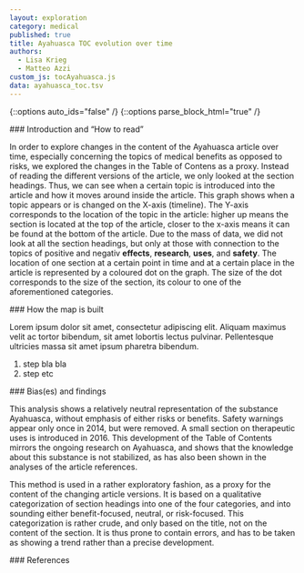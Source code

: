 ```yaml
---
layout: exploration
category: medical
published: true
title: Ayahuasca TOC evolution over time
authors:
  - Lisa Krieg
  - Matteo Azzi
custom_js: tocAyahuasca.js
data: ayahuasca_toc.tsv
---
```

{::options auto_ids="false" /}
{::options parse_block_html="true" /}
<div class="intro">
### Introduction and “How to read”

In order to explore changes in the content of the Ayahuasca article over time, especially concerning the topics of medical benefits as opposed to risks, we explored the changes in the Table of Contens as a proxy. Instead of reading the different versions of the article, we only looked at the section headings. Thus, we can see when a certain topic is introduced into the article and how it moves around inside the article.
This graph shows when a topic appears or is changed on the X-axis (timeline). The Y-axis corresponds to the location of the topic in the article: higher up means the section is located at the top of the article, closer to the x-axis means it can be found at the bottom of the article.
Due to the mass of data, we did not look at all the section headings, but only at those with connection to the topics of positive and negativ **effects**, **research**, **uses**, and **safety**. The location of one section at a certain point in time and at a certain place in the article is represented by a coloured dot on the graph. The size of the dot corresponds to the size of the section, its colour to one of the aforementioned categories.
</div>

<div class="protocol">
### How the map is built

Lorem ipsum dolor sit amet, consectetur adipiscing elit. Aliquam maximus velit ac tortor bibendum, sit amet lobortis lectus pulvinar. Pellentesque ultricies massa sit amet ipsum pharetra bibendum.

1. step bla bla
2. step etc

</div>

<div class="findings">
### Bias(es) and findings

This analysis shows a relatively neutral representation of the substance Ayahuasca, without emphasis of either risks or benefits. Safety warnings appear only once in 2014, but were removed. A small section on therapeutic uses is introduced in 2016. This development of the Table of Contents mirrors the ongoing research on Ayahuasca, and shows that the knowledge about this substance is not stabilized, as has also been shown in the analyses of the article references.

This method is used in a rather exploratory fashion, as a proxy for the content of the changing article versions. It is based on a qualitative categorization of section headings into one of the four categories, and into sounding either benefit-focused, neutral, or risk-focused. This categorization is rather crude, and only based on the title, not on the content of the section. It is thus prone to contain errors, and has to be taken as showing a trend rather than a precise development.
</div>

<div class="references">
### References

[^1]: And here is the definition.
</div>
